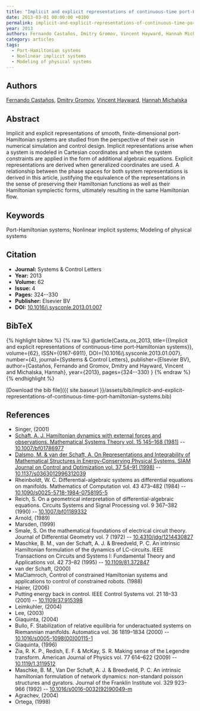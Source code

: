 ```yaml
---
title: "Implicit and explicit representations of continuous-time port-Hamiltonian systems"
date: 2013-03-01 00:00:00 +0100
permalink: implicit-and-explicit-representations-of-continuous-time-port-hamiltonian-systems
year: 2013
authors: Fernando Castaños, Dmitry Gromov, Vincent Hayward, Hannah Michalska
category: articles
tags:
  - Port-Hamiltonian systems
  - Nonlinear implicit systems
  - Modeling of physical systems
---
```

 
## Authors
[Fernando Castaños](authors/fernando-castanos), [Dmitry Gromov](authors/dmitry-gromov), [Vincent Hayward](authors/vincent-hayward), [Hannah Michalska](authors/hannah-michalska)
 
## Abstract
Implicit and explicit representations of smooth, finite-dimensional port-Hamiltonian systems are studied from the perspective of their use in numerical simulation and control design. Implicit representations arise when a system is modeled in Cartesian coordinates and when the system constraints are applied in the form of additional algebraic equations. Explicit representations are derived when generalized coordinates are used. A relationship between the phase spaces for both system representations is derived in this article, justifying the equivalence of the representations in the sense of preserving their Hamiltonian functions as well as their Hamiltonian symplectic forms, ultimately resulting in the same Hamiltonian flow.
 
## Keywords
Port-Hamiltonian systems; Nonlinear implicit systems; Modeling of physical systems
 
## Citation
- **Journal:** Systems &amp; Control Letters
- **Year:** 2013
- **Volume:** 62
- **Issue:** 4
- **Pages:** 324--330
- **Publisher:** Elsevier BV
- **DOI:** [10.1016/j.sysconle.2013.01.007](https://doi.org/10.1016/j.sysconle.2013.01.007)
 
## BibTeX
{% highlight bibtex %}
{% raw %}
@article{Casta_os_2013,
  title={{Implicit and explicit representations of continuous-time port-Hamiltonian systems}},
  volume={62},
  ISSN={0167-6911},
  DOI={10.1016/j.sysconle.2013.01.007},
  number={4},
  journal={Systems &amp; Control Letters},
  publisher={Elsevier BV},
  author={Castaños, Fernando and Gromov, Dmitry and Hayward, Vincent and Michalska, Hannah},
  year={2013},
  pages={324--330}
}
{% endraw %}
{% endhighlight %}
 
[Download the bib file]({{ site.baseurl }}/assets/bib/implicit-and-explicit-representations-of-continuous-time-port-hamiltonian-systems.bib)
 
## References
- Singer, (2001)
- [Schaft, A. J. Hamiltonian dynamics with external forces and observations. Mathematical Systems Theory vol. 15 145–168 (1981)](hamiltonian-dynamics-with-external-forces-and-observations) -- [10.1007/bf01786977](https://doi.org/10.1007/bf01786977)
- [Dalsmo, M. & van der Schaft, A. On Representations and Integrability of Mathematical Structures in Energy-Conserving Physical Systems. SIAM Journal on Control and Optimization vol. 37 54–91 (1998)](on-representations-and-integrability-of-mathematical-structures-in-energy-conserving-physical-systems) -- [10.1137/s0363012996312039](https://doi.org/10.1137/s0363012996312039)
- Rheinboldt, W. C. Differential-algebraic systems as differential equations on manifolds. Mathematics of Computation vol. 43 473–482 (1984) -- [10.1090/s0025-5718-1984-0758195-5](https://doi.org/10.1090/s0025-5718-1984-0758195-5)
- Reich, S. On a geometrical interpretation of differential-algebraic equations. Circuits Systems and Signal Processing vol. 9 367–382 (1990) -- [10.1007/bf01189332](https://doi.org/10.1007/bf01189332)
- Arnold, (1989)
- Marsden, (1999)
- Smale, S. On the mathematical foundations of electrical circuit theory. Journal of Differential Geometry vol. 7 (1972) -- [10.4310/jdg/1214430827](https://doi.org/10.4310/jdg/1214430827)
- Maschke, B. M., van der Schaft, A. J. & Breedveld, P. C. An intrinsic Hamiltonian formulation of the dynamics of LC-circuits. IEEE Transactions on Circuits and Systems I: Fundamental Theory and Applications vol. 42 73–82 (1995) -- [10.1109/81.372847](https://doi.org/10.1109/81.372847)
- van der Schaft, (2000)
- MaClamroch, Control of constrained Hamiltonian systems and applications to control of constrained robots. (1988)
- Hairer, (2006)
- Putting energy back in control. IEEE Control Systems vol. 21 18–33 (2001) -- [10.1109/37.915398](https://doi.org/10.1109/37.915398)
- Leimkuhler, (2004)
- Lee, (2003)
- Giaquinta, (2004)
- Bullo, F. Stabilization of relative equilibria for underactuated systems on Riemannian manifolds. Automatica vol. 36 1819–1834 (2000) -- [10.1016/s0005-1098(00)00115-1](https://doi.org/10.1016/s0005-1098(00)00115-1)
- Giaquinta, (1996)
- Zia, R. K. P., Redish, E. F. & McKay, S. R. Making sense of the Legendre transform. American Journal of Physics vol. 77 614–622 (2009) -- [10.1119/1.3119512](https://doi.org/10.1119/1.3119512)
- Maschke, B. M., Van Der Schaft, A. J. & Breedveld, P. C. An intrinsic hamiltonian formulation of network dynamics: non-standard poisson structures and gyrators. Journal of the Franklin Institute vol. 329 923–966 (1992) -- [10.1016/s0016-0032(92)90049-m](https://doi.org/10.1016/s0016-0032(92)90049-m)
- Agrachev, (2004)
- Ortega, (1998)

